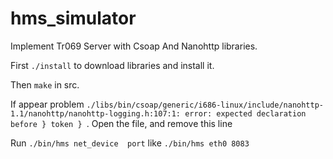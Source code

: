 # hms_simulator

Implement Tr069 Server with Csoap And Nanohttp libraries.

First `./install` to download libraries and install it.

Then `make` in src.

If appear problem `./libs/bin/csoap/generic/i686-linux/include/nanohttp-1.1/nanohttp/nanohttp-logging.h:107:1: error: expected declaration before } token } `. Open the file, and remove this line

Run `./bin/hms net_device  port` like `./bin/hms eth0 8083`

